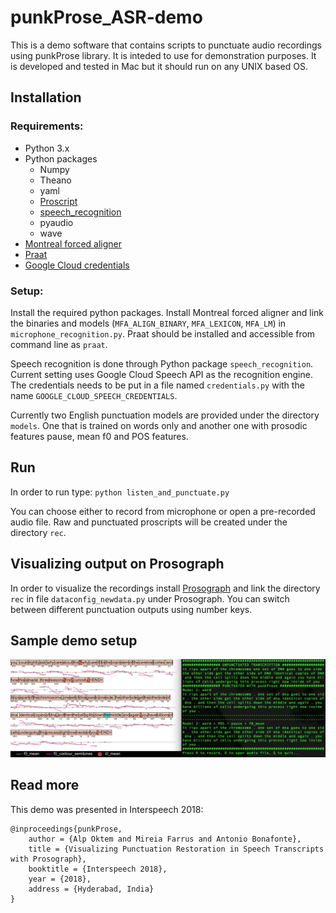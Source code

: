 # punkProse_ASR-demo
This is a demo software that contains scripts to punctuate audio recordings using punkProse library. It is inteded to use for demonstration purposes. It is developed and tested in Mac but it should run on any UNIX based OS. 

## Installation

### Requirements: 
* Python 3.x
* Python packages
	- Numpy
	- Theano
	- yaml 
	- [Proscript](https://github.com/alpoktem/proscript)
	- [speech_recognition](https://github.com/Uberi/speech_recognition)
	- pyaudio
	- wave
* [Montreal forced aligner](https://montreal-forced-aligner.readthedocs.io/en/latest/installation.html)
* [Praat](http://www.fon.hum.uva.nl/praat/)
* [Google Cloud credentials](https://cloud.google.com/speech-to-text/docs/quickstart)
  
### Setup:
Install the required python packages. Install Montreal forced aligner and link the binaries and models (`MFA_ALIGN_BINARY`,  `MFA_LEXICON`, `MFA_LM`) in `microphone_recognition.py`. Praat should be installed and accessible from command line as `praat`. 

Speech recognition is done through Python package `speech_recognition`. Current setting uses Google Cloud Speech API as the recognition engine. The credentials needs to be put in a file named `credentials.py` with the name `GOOGLE_CLOUD_SPEECH_CREDENTIALS`.

Currently two English punctuation models are provided under the directory `models`. One that is trained on words only and another one with prosodic features pause, mean f0 and POS features.
   
## Run
In order to run type:
`python listen_and_punctuate.py`

You can choose either to record from microphone or open a pre-recorded audio file. Raw and punctuated proscripts will be created under the directory `rec`. 

## Visualizing output on Prosograph
In order to visualize the recordings install [Prosograph](https://github.com/alpoktem/Prosograph) and link the directory `rec` in file `dataconfig_newdata.py` under Prosograph. You can switch between different punctuation outputs using number keys. 

## Sample demo setup
![Demo setup with Prosograph](https://raw.githubusercontent.com/alpoktem/punkProse_ASR-demo/master/images/interface-5.png)

## Read more
This demo was presented in Interspeech 2018:

	@inproceedings{punkProse,
		author = {Alp Oktem and Mireia Farrus and Antonio Bonafonte},
		title = {Visualizing Punctuation Restoration in Speech Transcripts with Prosograph},
		booktitle = {Interspeech 2018},
		year = {2018},
		address = {Hyderabad, India}
	}
